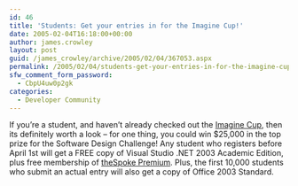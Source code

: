 ```yaml
---
id: 46
title: 'Students: Get your entries in for the Imagine Cup!'
date: 2005-02-04T16:18:00+00:00
author: james.crowley
layout: post
guid: /james_crowley/archive/2005/02/04/367053.aspx
permalink: /2005/02/04/students-get-your-entries-in-for-the-imagine-cup/
sfw_comment_form_password:
  - CbpU4uw0p2gk
categories:
  - Developer Community
---
```

If you&#8217;re a student, and haven&#8217;t already checked out the [Imagine Cup](http://www.microsoft.com/uk/academia/imaginecup/), then its definitely worth a look &#8211; for one thing, you could win $25,000 in the top prize for the Software Design Challenge! Any student who registers before April 1st will get a FREE copy of Visual Studio .NET 2003 Academic Edition, plus free membership of [theSpoke Premium](http://www.thespoke.net/premium/). Plus, the first 10,000 students who submit an actual entry will also get a copy of Office 2003 Standard.